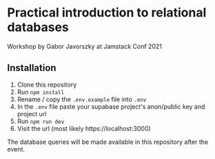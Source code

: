 # Practical introduction to relational databases

Workshop by Gabor Javorszky
at Jamstack Conf 2021

## Installation

1. Clone this repository
2. Run `npm install`
3. Rename / copy the `.env.example` file into `.env`
4. In the `.env` file paste your supabase project's anon/public key and project url
5. Run `npm run dev`
6. Visit the url (most likely https://localhost:3000)

The database queries will be made available in this repository after the event.
